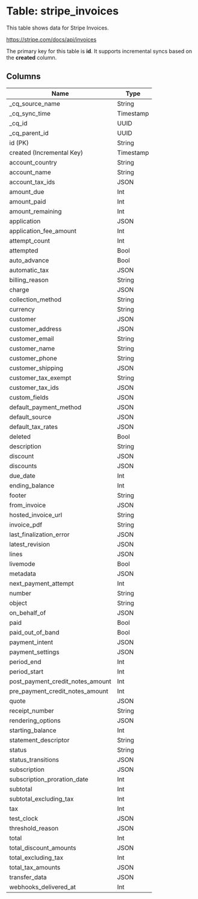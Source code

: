 # Table: stripe_invoices

This table shows data for Stripe Invoices.

https://stripe.com/docs/api/invoices

The primary key for this table is **id**.
It supports incremental syncs based on the **created** column.

## Columns

| Name          | Type          |
| ------------- | ------------- |
|_cq_source_name|String|
|_cq_sync_time|Timestamp|
|_cq_id|UUID|
|_cq_parent_id|UUID|
|id (PK)|String|
|created (Incremental Key)|Timestamp|
|account_country|String|
|account_name|String|
|account_tax_ids|JSON|
|amount_due|Int|
|amount_paid|Int|
|amount_remaining|Int|
|application|JSON|
|application_fee_amount|Int|
|attempt_count|Int|
|attempted|Bool|
|auto_advance|Bool|
|automatic_tax|JSON|
|billing_reason|String|
|charge|JSON|
|collection_method|String|
|currency|String|
|customer|JSON|
|customer_address|JSON|
|customer_email|String|
|customer_name|String|
|customer_phone|String|
|customer_shipping|JSON|
|customer_tax_exempt|String|
|customer_tax_ids|JSON|
|custom_fields|JSON|
|default_payment_method|JSON|
|default_source|JSON|
|default_tax_rates|JSON|
|deleted|Bool|
|description|String|
|discount|JSON|
|discounts|JSON|
|due_date|Int|
|ending_balance|Int|
|footer|String|
|from_invoice|JSON|
|hosted_invoice_url|String|
|invoice_pdf|String|
|last_finalization_error|JSON|
|latest_revision|JSON|
|lines|JSON|
|livemode|Bool|
|metadata|JSON|
|next_payment_attempt|Int|
|number|String|
|object|String|
|on_behalf_of|JSON|
|paid|Bool|
|paid_out_of_band|Bool|
|payment_intent|JSON|
|payment_settings|JSON|
|period_end|Int|
|period_start|Int|
|post_payment_credit_notes_amount|Int|
|pre_payment_credit_notes_amount|Int|
|quote|JSON|
|receipt_number|String|
|rendering_options|JSON|
|starting_balance|Int|
|statement_descriptor|String|
|status|String|
|status_transitions|JSON|
|subscription|JSON|
|subscription_proration_date|Int|
|subtotal|Int|
|subtotal_excluding_tax|Int|
|tax|Int|
|test_clock|JSON|
|threshold_reason|JSON|
|total|Int|
|total_discount_amounts|JSON|
|total_excluding_tax|Int|
|total_tax_amounts|JSON|
|transfer_data|JSON|
|webhooks_delivered_at|Int|